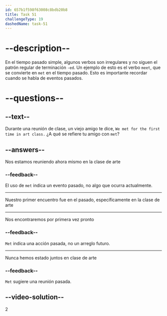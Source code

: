 ```yaml
---
id: 657b1f598f63008c8bdb20b8
title: Task 51
challengeType: 19
dashedName: task-51
---
```


# --description--

En el tiempo pasado simple, algunos verbos son irregulares y no siguen el patrón regular de terminación `-ed`. Un ejemplo de esto es el verbo `meet`, que se convierte en `met` en el tiempo pasado. Esto es importante recordar cuando se habla de eventos pasados.

# --questions--

## --text--

Durante una reunión de clase, un viejo amigo te dice, `We met for the first time in art class.` ¿A qué se refiere tu amigo con `met`?

## --answers--

Nos estamos reuniendo ahora mismo en la clase de arte

### --feedback--

El uso de `met` indica un evento pasado, no algo que ocurra actualmente.

---

Nuestro primer encuentro fue en el pasado, específicamente en la clase de arte

---

Nos encontraremos por primera vez pronto

### --feedback--

`Met` indica una acción pasada, no un arreglo futuro.

---

Nunca hemos estado juntos en clase de arte

### --feedback--

`Met` sugiere una reunión pasada.

## --video-solution--

2
